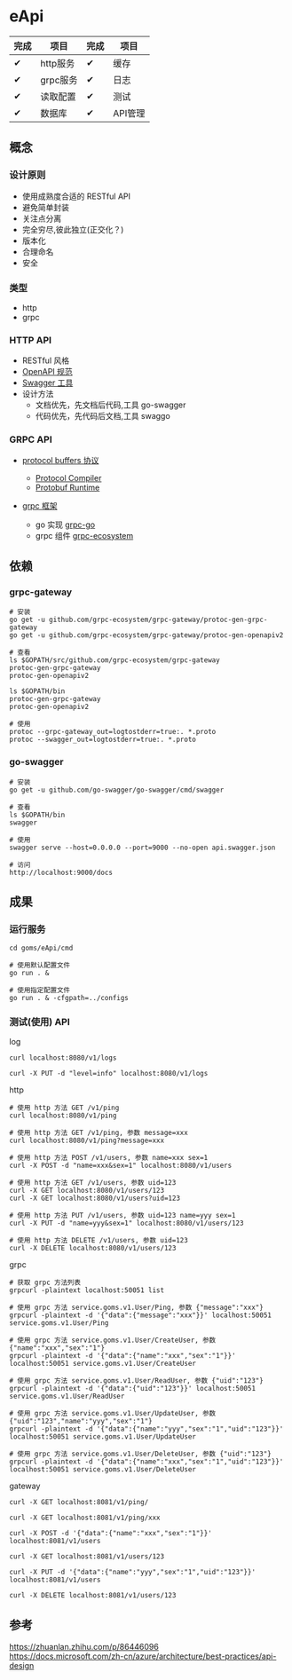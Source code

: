 # eApi

完成| 项目    |完成| 项目
---|---------|---|-------
 ✔ | http服务| ✔ | 缓存
 ✔ | grpc服务| ✔ | 日志
 ✔ | 读取配置| ✔ | 测试
 ✔ | 数据库  | ✔ | API管理

## 概念

### 设计原则

- 使用成熟度合适的 RESTful API
- 避免简单封装
- 关注点分离
- 完全穷尽,彼此独立(正交化？)
- 版本化
- 合理命名
- 安全


### 类型

- http
- grpc

### HTTP API

- RESTful 风格
- [OpenAPI 规范][23]
- [Swagger 工具][24]
- 设计方法
  - 文档优先，先文档后代码,工具 go-swagger
  - 代码优先，先代码后文档,工具 swaggo

[23]:https://github.com/OAI/OpenAPI-Specification  
[24]:https://swagger.io/  

### GRPC API

- [protocol buffers 协议][31]
  - [Protocol Compiler][32]
  - [Protobuf Runtime][33]

- [grpc 框架][41]
  - go 实现 [grpc-go][42]
  - grpc 组件 [grpc-ecosystem][43]

[31]:https://developers.google.com/protocol-buffers
[32]:https://github.com/protocolbuffers/protobuf
[33]:https://github.com/protocolbuffers/protobuf-go
[41]:https://www.grpc.io
[42]:https://github.com/grpc/grpc-go
[43]:https://github.com/grpc-ecosystem

## 依赖

### grpc-gateway

```
# 安装
go get -u github.com/grpc-ecosystem/grpc-gateway/protoc-gen-grpc-gateway
go get -u github.com/grpc-ecosystem/grpc-gateway/protoc-gen-openapiv2

# 查看
ls $GOPATH/src/github.com/grpc-ecosystem/grpc-gateway
protoc-gen-grpc-gateway
protoc-gen-openapiv2

ls $GOPATH/bin
protoc-gen-grpc-gateway
protoc-gen-openapiv2

# 使用
protoc --grpc-gateway_out=logtostderr=true:. *.proto
protoc --swagger_out=logtostderr=true:. *.proto
```

### go-swagger  

```
# 安装
go get -u github.com/go-swagger/go-swagger/cmd/swagger

# 查看
ls $GOPATH/bin
swagger

# 使用
swagger serve --host=0.0.0.0 --port=9000 --no-open api.swagger.json

# 访问
http://localhost:9000/docs
```

## 成果

### 运行服务

```
cd goms/eApi/cmd

# 使用默认配置文件
go run . &  

# 使用指定配置文件
go run . & -cfgpath=../configs  
```

### 测试(使用) API

log
```
curl localhost:8080/v1/logs

curl -X PUT -d "level=info" localhost:8080/v1/logs
```

http
```
# 使用 http 方法 GET /v1/ping
curl localhost:8080/v1/ping

# 使用 http 方法 GET /v1/ping, 参数 message=xxx
curl localhost:8080/v1/ping?message=xxx

# 使用 http 方法 POST /v1/users, 参数 name=xxx sex=1
curl -X POST -d "name=xxx&sex=1" localhost:8080/v1/users

# 使用 http 方法 GET /v1/users, 参数 uid=123
curl -X GET localhost:8080/v1/users/123
curl -X GET localhost:8080/v1/users?uid=123

# 使用 http 方法 PUT /v1/users, 参数 uid=123 name=yyy sex=1
curl -X PUT -d "name=yyy&sex=1" localhost:8080/v1/users/123

# 使用 http 方法 DELETE /v1/users, 参数 uid=123
curl -X DELETE localhost:8080/v1/users/123
```

grpc
```
# 获取 grpc 方法列表
grpcurl -plaintext localhost:50051 list

# 使用 grpc 方法 service.goms.v1.User/Ping, 参数 {"message":"xxx"}
grpcurl -plaintext -d '{"data":{"message":"xxx"}}' localhost:50051 service.goms.v1.User/Ping

# 使用 grpc 方法 service.goms.v1.User/CreateUser, 参数 {"name":"xxx","sex":"1"}
grpcurl -plaintext -d '{"data":{"name":"xxx","sex":"1"}}' localhost:50051 service.goms.v1.User/CreateUser

# 使用 grpc 方法 service.goms.v1.User/ReadUser, 参数 {"uid":"123"}
grpcurl -plaintext -d '{"data":{"uid":"123"}}' localhost:50051 service.goms.v1.User/ReadUser

# 使用 grpc 方法 service.goms.v1.User/UpdateUser, 参数 {"uid":"123","name":"yyy","sex":"1"}
grpcurl -plaintext -d '{"data":{"name":"yyy","sex":"1","uid":"123"}}' localhost:50051 service.goms.v1.User/UpdateUser

# 使用 grpc 方法 service.goms.v1.User/DeleteUser, 参数 {"uid":"123"}
grpcurl -plaintext -d '{"data":{"name":"xxx","sex":"1","uid":"123"}}' localhost:50051 service.goms.v1.User/DeleteUser
```

gateway
```
curl -X GET localhost:8081/v1/ping/

curl -X GET localhost:8081/v1/ping/xxx

curl -X POST -d '{"data":{"name":"xxx","sex":"1"}}' localhost:8081/v1/users

curl -X GET localhost:8081/v1/users/123

curl -X PUT -d '{"data":{"name":"yyy","sex":"1","uid":"123"}}' localhost:8081/v1/users

curl -X DELETE localhost:8081/v1/users/123
```

## 参考

https://zhuanlan.zhihu.com/p/86446096  
https://docs.microsoft.com/zh-cn/azure/architecture/best-practices/api-design  

